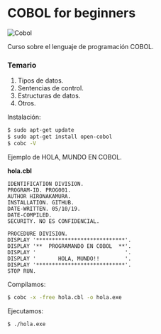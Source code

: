# COBOL for beginners

![Cobol](https://2.bp.blogspot.com/-jkpGBmdZaW8/UccuEURnxbI/AAAAAAAABrA/ngTn1s0SXCEyi4TUVaDFZ-dn9-UfJVjTwCPcBGAYYCw/s320/code.png)


Curso sobre el lenguaje de programación COBOL.





### Temario
1. Tipos de datos.
2. Sentencias de control.
3. Estructuras de datos.
4. Otros.



Instalación:


```bash
$ sudo apt-get update
$ sudo apt-get install open-cobol
$ cobc -V
```




Ejemplo de HOLA, MUNDO EN COBOL.


**hola.cbl**

```cbl
IDENTIFICATION DIVISION.
PROGRAM-ID. PROG001.
AUTHOR HIRONAKAMURA.
INSTALLATION. GITHUB.
DATE-WRITTEN. 05/10/19.
DATE-COMPILED.
SECURITY. NO ES CONFIDENCIAL.

PROCEDURE DIVISION.
DISPLAY '****************************'.
DISPLAY '**  PROGRAMANDO EN COBOL  **'.
DISPLAY '                            '.
DISPLAY '       HOLA, MUNDO!!        '.
DISPLAY '****************************'.
STOP RUN.
```


Compilamos:

```bash
$ cobc -x -free hola.cbl -o hola.exe
```

Ejecutamos:

```bash
$ ./hola.exe
```

